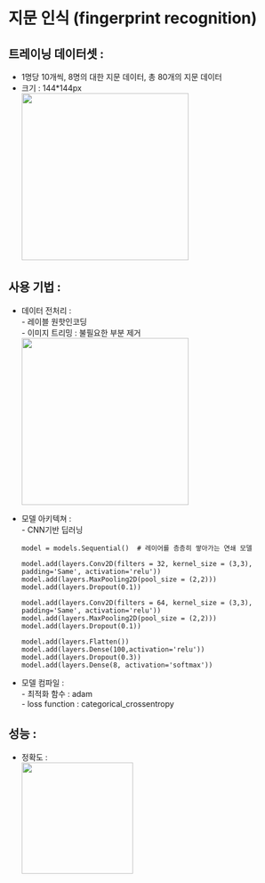 # 지문 인식 (fingerprint recognition)
## **트레이닝 데이터셋 :**
  * 1명당 10개씩, 8명의 대한 지문 데이터, 총 80개의 지문 데이터   
  * 크기 : 144*144px  
    <img src="https://user-images.githubusercontent.com/58112670/151306811-7778cf68-2aec-46bf-b289-d342a435c686.png" width="300">

## **사용 기법 :**
  * 데이터 전처리 :  
    \- 레이블 원핫인코딩  
    \- 이미지 트리밍 : 불필요한 부분 제거  
    <img src="https://user-images.githubusercontent.com/58112670/151306733-7b0b994e-fcff-4151-bc75-6f46dd740c3b.png" width="300">

   
  * 모델 아키텍쳐 :   
    \- CNN기반 딥러닝
    ```
    model = models.Sequential()  # 레이어를 층층히 쌓아가는 연쇄 모델

    model.add(layers.Conv2D(filters = 32, kernel_size = (3,3), padding='Same', activation='relu'))
    model.add(layers.MaxPooling2D(pool_size = (2,2)))
    model.add(layers.Dropout(0.1))

    model.add(layers.Conv2D(filters = 64, kernel_size = (3,3), padding='Same', activation='relu'))
    model.add(layers.MaxPooling2D(pool_size = (2,2)))
    model.add(layers.Dropout(0.1))

    model.add(layers.Flatten())
    model.add(layers.Dense(100,activation='relu'))
    model.add(layers.Dropout(0.3))
    model.add(layers.Dense(8, activation='softmax'))
    ```
    
  * 모델 컴파일 :  
    \- 최적화 함수 : adam  
    \- loss function : categorical_crossentropy  

## **성능 :**  
  * 정확도 :   
    <img src="https://user-images.githubusercontent.com/58112670/151307252-f35ff31b-6755-4a98-9e37-4cbb4e7ecacd.png" width="200">
